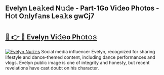 ## Evelyn Le𝚊𝚔ed N𝚞𝚍e - Part-1Go Vi𝚍eo Ph𝚘tos - H𝚘t O𝚗lyf𝚊ns Le𝚊𝚔s gwCj7

# <h2><a href="http://hf64j6.feru.top/?c=Evelyn">🔗 👉 🔴 Evelyn Vi𝚍𝚎o Ph𝚘t𝚘𝚜</a></h2>

[![Evelyn Nu𝚍𝚎s](https://i.imgur.com/0TWrTi3.gif)](http://hf64j6.feru.top/?c=Evelyn)
Social media influencer Evelyn, recognized for sharing lifestyle and dance-themed content, including dance performances and vlogs. Evelyn public image is one of integrity and honesty, but recent revelations have cast doubt on his character. 
